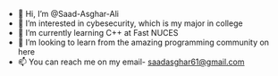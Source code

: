 - 👋 Hi, I’m @Saad-Asghar-Ali
- 👀 I’m interested in cybesecurity, which is my major in college
- 🌱 I’m currently learning C++ at Fast NUCES
- 💞️ I’m looking to learn from the amazing programming community on here
- 📫 You can reach me on my email- saadasghar61@gmail.com

<!---
Saad-Asghar-Ali/Saad-Asghar-Ali is a ✨ special ✨ repository because its `README.md` (this file) appears on your GitHub profile.
You can click the Preview link to take a look at your changes.
--->

